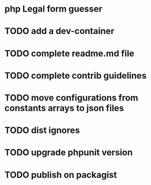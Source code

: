 # php Legal form guesser

# TODO add a dev-container

# TODO complete readme.md file

# TODO complete contrib guidelines

# TODO move configurations from constants arrays to json files

# TODO dist ignores

# TODO upgrade phpunit version

# TODO publish on packagist
